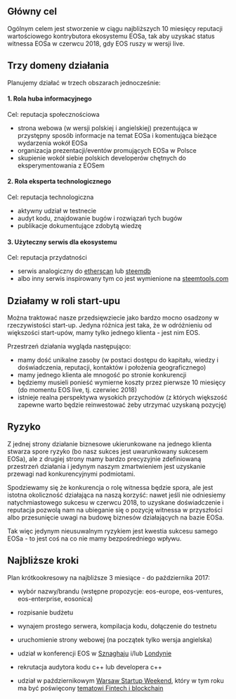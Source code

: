 ## Główny cel

Ogólnym celem jest stworzenie w ciągu najbliższych 10 miesięcy reputacji wartościowego kontrybutora ekosystemu EOSa, tak aby uzyskać status witnessa EOSa w czerwcu 2018, gdy EOS ruszy w wersji live.

## Trzy domeny działania

Planujemy działać w trzech obszarach jednocześnie:

#### 1. Rola huba informacyjnego

Cel: reputacja społecznościowa

- strona webowa (w wersji polskiej i angielskiej) prezentująca w przystępny sposób informacje na temat EOSa i komentująca bieżące wydarzenia wokół EOSa
- organizacja prezentacji/eventów promujących EOSa w Polsce
- skupienie wokół siebie polskich developerów chętnych do eksperymentowania z EOSem

#### 2. Rola eksperta technologicznego

Cel: reputacja technologiczna

- aktywny udział w testnecie
- audyt kodu, znajdowanie bugów i rozwiązań tych bugów
- publikacje dokumentujące zdobytą wiedzę

#### 3. Użyteczny serwis dla ekosystemu

Cel: reputacja przydatności

- serwis analogiczny do [etherscan](https://etherscan.io/) lub [steemdb](https://steemdb.com/)
- albo inny serwis inspirowany tym co jest wymienione na [steemtools.com](http://steemtools.com/)

## Działamy w roli start-upu

Można traktować nasze przedsięwziecie jako bardzo mocno osadzony w rzeczywistości start-up. Jedyna różnica jest taka, że w odróżnieniu od większości start-upów, mamy tylko jednego klienta - jest nim EOS.

Przestrzeń działania wygląda następująco:

- mamy dość unikalne zasoby (w postaci dostępu do kapitału, wiedzy i doświadczenia, reputacji, kontaktów i położenia geograficznego)
- mamy jednego klienta ale mnogość po stronie konkurencji
- będziemy musieli ponieść wymierne koszty przez pierwsze 10 miesięcy (do momentu EOS live, tj. czerwiec 2018)
- istnieje realna perspektywa wysokich przychodów (z których większość zapewne warto będzie reinwestować żeby utrzymać uzyskaną pozycję)

## Ryzyko

Z jednej strony działanie biznesowe ukierunkowane na jednego klienta stwarza spore ryzyko (bo nasz sukces jest uwarunkowany sukcesem EOSa), ale z drugiej strony mamy bardzo precyzyjnie zdefiniowaną przestrzeń działania i jedynym naszym zmartwieniem jest uzyskanie przewagi nad konkurencyjnymi podmiotami.

Spodziewamy się że konkurencja o rolę witnessa będzie spora, ale jest istotna okoliczność działająca na naszą korzyść: nawet jeśli nie odniesiemy natychmiastowego sukcesu w czerwcu 2018, to uzyskane doświadczenie i reputacja pozwolą nam na ubieganie się o pozycję witnessa w przyszłości albo przesunięcie uwagi na budowę biznesów działających na bazie EOSa.  

Tak więc jedynym nieusuwalnym ryzykiem jest kwestia sukcesu samego EOSa - to jest coś na co nie mamy bezpośredniego wpływu.

## Najbliższe kroki

 Plan krótkookresowy na najbliższe 3 miesiące - do października 2017:

- wybór nazwy/brandu (wstępne propozycje: eos-europe, eos-ventures, eos-enterprise, eosonica)
- rozpisanie budżetu


- wynajem prostego serwera, kompilacja kodu, dołączenie do testnetu
- uruchomienie strony webowej (na początek tylko wersja angielska)
- udział w konferencji EOS w [Sznaghaju](http://blockchainlabs.org/summit2017/en/index_en.html) i/lub [Londynie](https://blockchainlive.com/adopter-agenda/)
- rekrutacja audytora kodu c++ lub developera c++
- udział w październikowym  [Warsaw Startup Weekend](http://swwaw.com/), który w tym roku ma być poświęcony [tematowi Fintech i blockchain](https://www.facebook.com/StartupWeekendWarsaw/?hc_ref=ARQ3SlBsXfmfHyXozIEvzHnzrnEm74CqOhhLeKjB9ZtSzTJBohO4GeH75j7Krx4Txcc&fref=nf)
